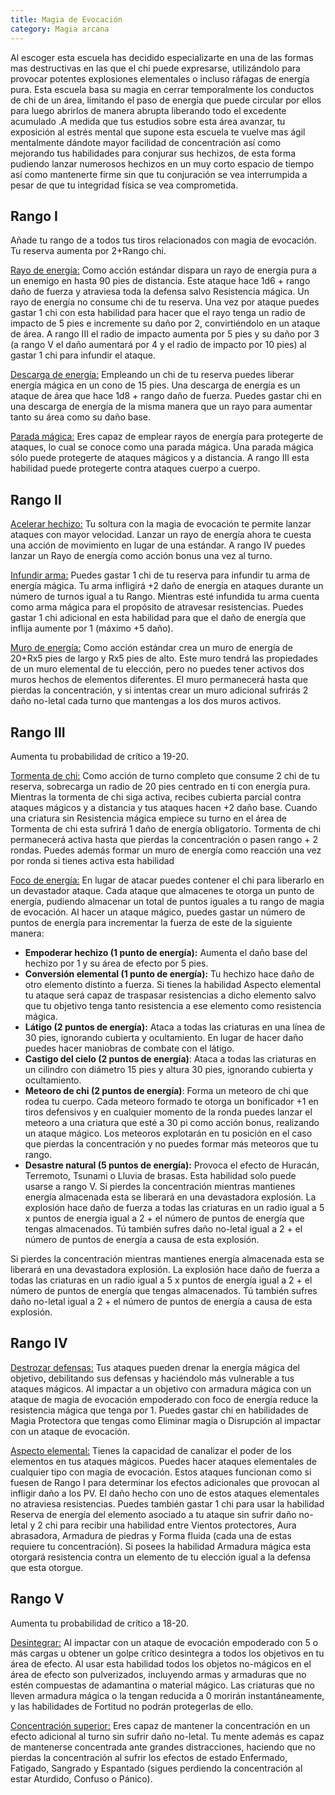 ```yaml
---
title: Magia de Evocación
category: Magia arcana
---
```


Al escoger esta escuela has decidido especializarte en una de las formas mas destructivas en las que el chi puede expresarse, utilizándolo para provocar potentes explosiones elementales o incluso ráfagas de energía pura. Esta escuela basa su magia en cerrar temporalmente los conductos de chi de un área, limitando el paso de energía que puede circular por ellos para luego abrirlos de manera abrupta liberando todo el excedente acumulado .A medida que tus estudios sobre esta área avanzar, tu exposición al estrés mental que supone esta escuela te vuelve mas ágil mentalmente dándote mayor facilidad de concentración así como mejorando tus habilidades para conjurar sus hechizos, de esta forma pudiendo lanzar numerosos hechizos en un muy corto espacio de tiempo así como mantenerte firme sin que tu conjuración se vea interrumpida a pesar de que tu integridad física se vea comprometida.

## Rango I

Añade tu rango de a todos tus tiros relacionados con magia de evocación. Tu reserva aumenta por 2+Rango chi.

<u>Rayo de energía:</u> Como acción estándar dispara un rayo de energía pura a un enemigo en hasta 90 pies de distancia. Este ataque hace 1d6 + rango daño de fuerza y atraviesa toda la defensa salvo Resistencia mágica. Un rayo de energía no consume chi de tu reserva. Una vez por ataque puedes gastar 1 chi con esta habilidad para hacer que el rayo tenga un radio de impacto de 5 pies e incremente su daño por 2, convirtiéndolo en un ataque de área. A rango III el radio de impacto aumenta por 5 pies y su daño por 3 (a rango V el daño aumentará por 4 y el radio de impacto por 10 pies) al gastar 1 chi para infundir el ataque.

<u>Descarga de energía:</u> Empleando un chi de tu reserva puedes liberar energía mágica en un cono de 15 pies. Una descarga de energía es un ataque de área que hace 1d8 + rango daño de fuerza. Puedes gastar chi en una descarga de energía de la misma manera que un rayo para aumentar tanto su área como su daño base.

<u>Parada mágica:</u> Eres capaz de emplear rayos de energía para protegerte de ataques, lo cual se conoce como una parada mágica. Una parada mágica sólo puede protegerte de ataques mágicos y a distancia. A rango III esta habilidad puede protegerte contra ataques cuerpo a cuerpo.

## Rango II

<u>Acelerar hechizo:</u> Tu soltura con la magia de evocación te permite lanzar ataques con mayor velocidad. Lanzar un rayo de energía ahora te cuesta una acción de movimiento en lugar de una estándar. A rango IV puedes lanzar un Rayo de energía como acción bonus una vez al turno.

<u>Infundir arma:</u> Puedes gastar 1 chi de tu reserva para infundir tu arma de energía mágica. Tu arma infligirá +2 daño de energía en ataques durante un número de turnos igual a tu Rango. Mientras esté infundida tu arma cuenta como arma mágica para el propósito de atravesar resistencias. Puedes gastar 1 chi adicional en esta habilidad para que el daño de energía que inflija aumente por 1 (máximo +5 daño). 

<u>Muro de energía:</u> Como acción estándar crea un muro de energía de 20+Rx5 pies de largo y Rx5 pies de alto. Este muro tendrá las propiedades de un muro elemental de tu elección, pero no puedes tener activos dos muros hechos de elementos diferentes. El muro permanecerá hasta que pierdas la concentración, y si intentas crear un muro adicional sufrirás 2 daño no-letal cada turno que mantengas a los dos muros activos. 

## Rango III  

Aumenta tu probabilidad de crítico a 19-20. 

<u>Tormenta de chi:</u> Como acción de turno completo que consume 2 chi de tu reserva, sobrecarga un radio de 20 pies centrado en ti con energía pura. Mientras la tormenta de chi siga activa, recibes cubierta parcial contra ataques mágicos y a distancia y tus ataques hacen +2 daño base. Cuando una criatura sin Resistencia mágica empiece su turno en el área de Tormenta de chi esta sufrirá 1 daño de energía obligatorio. Tormenta de chi permanecerá activa hasta que pierdas la concentración o pasen rango + 2 rondas. Puedes además formar un muro de energía como reacción una vez por ronda si tienes activa esta habilidad 

<u>Foco de energía:</u> En lugar de atacar puedes contener el chi para liberarlo en un devastador ataque. Cada ataque que almacenes te otorga un punto de energía, pudiendo almacenar un total de puntos iguales a tu rango de magia de evocación. Al hacer un ataque mágico, puedes gastar un número de puntos de energía para incrementar la fuerza de este de la siguiente manera: 

- **Empoderar hechizo (1 punto de energía):** Aumenta el daño base del hechizo por 1 y su área de efecto por 5 pies. 
- **Conversión elemental (1 punto de energía):** Tu hechizo hace daño de otro elemento distinto a fuerza. Si tienes la habilidad Aspecto elemental tu ataque será capaz de traspasar resistencias a dicho elemento salvo que tu objetivo tenga tanto resistencia a ese elemento como resistencia mágica.
- **Látigo (2 puntos de energía):** Ataca a todas las criaturas en una línea de 30 pies, ignorando cubierta y ocultamiento. En lugar de hacer daño puedes hacer maniobras de combate con el látigo.  
- **Castigo del cielo (2 puntos de energía)**: Ataca a todas las criaturas en un cilindro con diámetro 15 pies y altura 30 pies, ignorando cubierta y ocultamiento.   
- **Meteoro de chi (2 puntos de energía)**: Forma un meteoro de chi que rodea tu cuerpo. Cada meteoro formado te otorga un bonificador +1 en tiros defensivos y en cualquier momento de la ronda puedes lanzar el meteoro a una criatura que esté a 30 pi como acción bonus, realizando un ataque mágico. Los meteoros explotarán en tu posición en el caso que pierdas la concentración y no puedes formar más meteoros que tu rango. 
- **Desastre natural (5 puntos de energía):** Provoca el efecto de Huracán, Terremoto, Tsunami o Lluvia de brasas. Esta habilidad solo puede usarse a rango V. Si pierdes la concentración mientras mantienes energía almacenada esta se liberará en una devastadora explosión. La explosión hace daño de fuerza a todas las criaturas en un radio igual a 5 x puntos de energía igual a 2 + el número de puntos de energía que tengas almacenados. Tú también sufres daño no-letal igual a 2 + el número de puntos de energía a causa de esta explosión. 

Si pierdes la concentración mientras mantienes energía almacenada esta se liberará en una devastadora explosión. La explosión hace daño de fuerza a todas las criaturas en un radio igual a 5 x puntos de energía igual a 2 + el número de puntos de energía que tengas almacenados. Tú también sufres daño no-letal igual a 2 + el número de puntos de energía a causa de esta explosión.

## Rango IV  

<u>Destrozar defensas:</u> Tus ataques pueden drenar la energía mágica del objetivo, debilitando sus defensas y haciéndolo más vulnerable a tus ataques mágicos. Al impactar a un objetivo con armadura mágica con un ataque de magia de evocación empoderado con foco de energía reduce la resistencia mágica que tenga por 1. Puedes gastar chi en habilidades de Magia Protectora que tengas como Eliminar magia o Disrupción al impactar con un ataque de evocación. 

<u>Aspecto elemental:</u> Tienes la capacidad de canalizar el poder de los elementos en tus ataques mágicos. Puedes hacer ataques elementales de cualquier tipo con magia de evocación. Estos ataques funcionan como si fuesen de Rango I para determinar los efectos adicionales que provocan al infligir daño a los PV. El daño hecho con uno de estos ataques elementales no atraviesa resistencias. Puedes también gastar 1 chi para usar la habilidad Reserva de energía del elemento asociado a tu ataque sin sufrir daño no-letal y 2 chi para recibir una habilidad entre Vientos protectores, Aura abrasadora, Armadura de piedras y Forma fluida (cada una de estas requiere tu concentración). Si posees la habilidad Armadura mágica esta otorgará resistencia contra un elemento de tu elección igual a la defensa que esta otorgue.  

## Rango V   

Aumenta tu probabilidad de crítico a 18-20. 

<u>Desintegrar:</u> Al impactar con un ataque de evocación empoderado con 5 o más cargas u obtener un golpe crítico desintegra a todos los objetivos en tu área de efecto. Al usar esta habilidad todos los objetos no-mágicos en el área de efecto son pulverizados, incluyendo armas y armaduras que no estén compuestas de adamantina o material mágico. Las criaturas que no lleven armadura mágica o la tengan reducida a 0 morirán instantáneamente, y las habilidades de Fortitud no podrán protegerlas de ello. 

<u>Concentración superior:</u> Eres capaz de mantener la concentración en un efecto adicional al turno sin sufrir daño no-letal. Tu mente además es capaz de mantenerse concentrada ante grandes distracciones, haciendo que no pierdas la concentración al sufrir los efectos de estado Enfermado, Fatigado, Sangrado y Espantado (sigues perdiendo la concentración al estar Aturdido, Confuso o Pánico). 